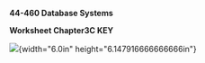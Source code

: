 **44-460 Database Systems**

**Worksheet Chapter3C KEY**

![](media/image1.png){width="6.0in" height="6.147916666666666in"}
